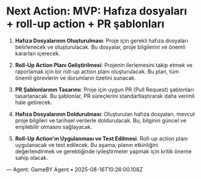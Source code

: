 # Next Action: MVP: Hafıza dosyaları + roll-up action + PR şablonları

1. **Hafıza Dosyalarının Oluşturulması**: Proje için gerekli hafıza dosyaları belirlenecek ve oluşturulacak. Bu dosyalar, proje bilgilerini ve önemli kararları içerecek.

2. **Roll-Up Action Planı Geliştirilmesi**: Projenin ilerlemesini takip etmek ve raporlamak için bir roll-up action planı oluşturulacak. Bu plan, tüm önemli görevlerin ve durumların özetini sunacak.

3. **PR Şablonlarının Tasarımı**: Proje için uygun PR (Pull Request) şablonları tasarlanacak. Bu şablonlar, PR süreçlerini standartlaştırarak daha verimli hale getirecek.

4. **Hafıza Dosyalarının Doldurulması**: Oluşturulan hafıza dosyaları, mevcut proje bilgileri ve tarihsel verilerle doldurulacak. Bu, bilginin güncel ve erişilebilir olmasını sağlayacak.

5. **Roll-Up Action'ın Uygulanması ve Test Edilmesi**: Roll-up action planı uygulanacak ve test edilecek. Bu aşama, planın etkinliğini değerlendirmek ve gerektiğinde iyileştirmeler yapmak için kritik öneme sahip olacak.

— Agent: GameBY Agent • 2025-08-16T10:26:00.108Z
